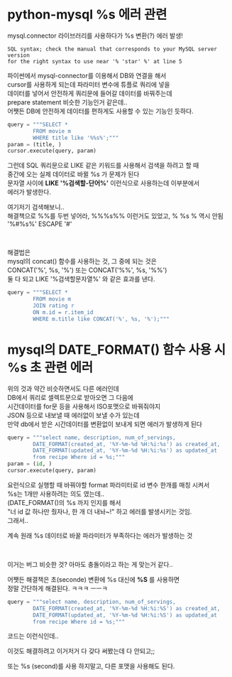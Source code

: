 # python-mysql %s 에러 관련
mysql.connector 라이브러리를 사용하다가 %s 변환(?) 에러 발생!

```
SQL syntax; check the manual that corresponds to your MySQL server version
for the right syntax to use near '% 'star' %' at line 5
```

파이썬에서 mysql-connector를 이용해서 DB와 연결을 해서     
cursor를 사용하게 되는데 파라미터 변수에 튜플로 쿼리에 넣을   
데이터를 넣어서 안전하게 쿼리문에 들어갈 데이터를 바꿔주는데     
prepare statement 비슷한 기능인거 같은데..   
어쨋든 DB에 안전하게 데이터를 편하게도 사용할 수 있는 기능인 듯하다.    

```py
query = """SELECT * 
        FROM movie m
        WHERE title like '%%s%';"""
param = (title, )
cursor.execute(query, param)
```

그런데 SQL 쿼리문으로 LIKE 같은 키워드를 사용해서 검색을 하려고 할 때    
중간에 오는 실제 데이터로 바뀔 %s 가 문제가 된다     
문자열 사이에 **LIKE '%검색할-단어%'** 이런식으로 사용하는데 이부분에서     
에러가 발생한다.     

여기저기 검색해보니..  
해결책으로 %%를 두번 넣어라, %%%s%% 이런거도 있었고,
\% %s \% 역시 안됨  
'%#%s%' ESCAPE '#'

<br/>

해결법은  
mysql의 concat() 함수를 사용하는 것, 그 중에 되는 것은   
CONCAT('%', %s, '%') 또는 CONCAT('%%', %s, '%%')   
둘 다 되고 LIKE '%검색할문자열%' 와 같은 효과를 낸다.  

```py
query = """SELECT * 
        FROM movie m
        JOIN rating r
        ON m.id = r.item_id
        WHERE m.title like CONCAT('%', %s, '%');"""
```


# mysql의 DATE_FORMAT() 함수 사용 시 %s 초 관련 에러
위의 것과 약간 비슷하면서도 다른 에러인데   
DB에서 쿼리로 셀렉트문으로 받아오면 그 다음에      
시간데이터를 for문 등을 사용해서 ISO포맷으로 바꿔줘야지   
JSON 등으로 내보낼 때 에러없이 보낼 수가 있는데   
만약 db에서 받은 시간데이터를 변환없이 보내게 되면 에러가 발생하게 된다  

```py
query = """select name, description, num_of_servings, 
        DATE_FORMAT(created_at, '%Y-%m-%d %H:%i:%s') as created_at, 
        DATE_FORMAT(updated_at, '%Y-%m-%d %H:%i:%s') as updated_at
        from recipe Where id = %s;"""
param = (id, )
cursor.execute(query, param)
```

요런식으로 실행할 때 바꿔야할 format 파라미터로 id 변수 한개를 매칭 시켜서  
%s는 1개만 사용하려는 의도 였는데..  
(DATE_FORMAT()의 %s 까지 인지를 해서   
"너 id 값 하나만 줬자나, 한 개 더 내놔~!" 하고 에러를 발생시키는 것임.  
그래서..  

계속 원래 %s 데이터로 바꿀 파라미터가 부족하다는 에러가 발생하는 것    


<br/>

이거는 버그 비슷한 것? 아마도 충돌이라고 하는 게 맞는거 같다..

어쨋든 해결책은 초(seconde) 변환에 %s 대신에 **%S** 를 사용하면   
정말 간단하게 해결된다. ㅋㅋㅋ ㅡㅡㅋ

```py
query = """select name, description, num_of_servings, 
        DATE_FORMAT(created_at, '%Y-%m-%d %H:%i:%S') as created_at, 
        DATE_FORMAT(updated_at, '%Y-%m-%d %H:%i:%S') as updated_at
        from recipe Where id = %s;"""

```
코드는 이런식인데..  


이것도 해결하려고 이거저거 다 갖다 써봤는데 다 안되고;;  

또는 %s (second)를 사용 하지말고, 다른 포맷을 사용해도 된다.   
